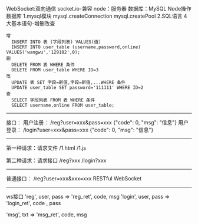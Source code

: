 WebSocket:双向通信
  socket.io-兼容
node：服务器
数据库：MySQL
  Node操作数据库
  1.mysql模块
    mysql.createConnection
    mysql.createPool
  2.SQL语言
    4大基本语句-增删改查

    增
      INSERT INTO 表 (字段列表) VALUES(值)
      INSERT INTO user_table (username,password,online) VALUES('wangwu','129102',0);
    删
      DELETE FROM 表 WHERE 条件
      DELETE FROM user_table WHERE ID=3
    改
      UPDATE 表 SET 字段=新值,字段=新值,...WHERE 条件
      UPDATE user_table SET password='111111' WHERE ID=2
    查
      SELECT 字段列表 FROM 表 WHERE 条件
      SELECT username,online FROM user_table;

----------------------------------------------------------

接口：
用户注册：  /reg?user=xxx&pass=xxx
  {"code": 0, "msg": "信息"}
用户登录：  /login?user=xxx&pass=xxx
  {"code": 0, "msg": "信息"}

----------------------------------------------------------

第一种请求：请求文件
/1.html
/1.js

第二种请求：请求接口
/reg?xxx
/login?xxx

----------------------------------------------------------

普通接口：   /reg?user=xxx&xxx=xxx
RESTful
WebSocket

----------------------------------------------------------

ws接口
'reg', user, pass => 'reg_ret', code, msg
'login', user, pass => 'login_ret', code , pass

'msg', txt    =>    'msg_ret', code, msg
